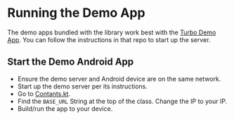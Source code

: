 # Running the Demo App

The demo apps bundled with the library work best with the [Turbo Demo App](https://github.com/basecamp/turbolinks-demo). You can follow the instructions in that repo to start up the server.

## Start the Demo Android App

- Ensure the demo server and Android device are on the same network.
- Start up the demo server per its instructions.
- Go to [Contants.kt](../demo/src/main/kotlin/dev/hotwire/turbo/demo/util/Constants.kt).
- Find the `BASE_URL` String at the top of the class. Change the IP to your IP.
- Build/run the app to your device.